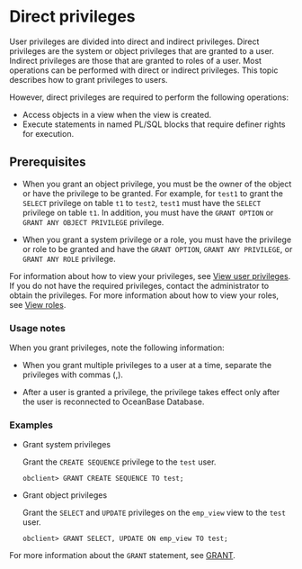 # Direct privileges

User privileges are divided into direct and indirect privileges. Direct privileges are the system or object privileges that are granted to a user. Indirect privileges are those that are granted to roles of a user. Most operations can be performed with direct or indirect privileges. This topic describes how to grant privileges to users. 

However, direct privileges are required to perform the following operations:

* Access objects in a view when the view is created. 
* Execute statements in named PL/SQL blocks that require definer rights for execution. 

## Prerequisites

* When you grant an object privilege, you must be the owner of the object or have the privilege to be granted. For example, for `test1` to grant the `SELECT` privilege on table `t1` to `test2`, `test1` must have the `SELECT` privilege on table `t1`. In addition, you must have the `GRANT OPTION` or `GRANT ANY OBJECT PRIVILEGE` privilege. 

* When you grant a system privilege or a role, you must have the privilege or role to be granted and have the `GRANT OPTION`, `GRANT ANY PRIVILEGE`, or `GRANT ANY ROLE` privilege. 

For information about how to view your privileges, see [View user privileges](6.view-user-permissions-of-oracle-mode.md). If you do not have the required privileges, contact the administrator to obtain the privileges. For more information about how to view your roles, see [View roles](../../../../../7.reference/2.administrator-guide/2.basic-database-management/4.manage-tenants/5.manage-users-and-permissions/2.oracle-mode/9.manage-roles-of-oracle-mode/6.view-roles-of-oracle-mode.md). 

### Usage notes

When you grant privileges, note the following information:

* When you grant multiple privileges to a user at a time, separate the privileges with commas (,). 

* After a user is granted a privilege, the privilege takes effect only after the user is reconnected to OceanBase Database. 

### Examples

* Grant system privileges

   Grant the `CREATE SEQUENCE` privilege to the `test` user. 

   ```shell
   obclient> GRANT CREATE SEQUENCE TO test;
   ```

* Grant object privileges

   Grant the `SELECT` and `UPDATE` privileges on the `emp_view` view to the `test` user. 

   ```shell
   obclient> GRANT SELECT, UPDATE ON emp_view TO test;
   ```

For more information about the `GRANT` statement, see [GRANT](../../../../../7.reference/4.development-reference/1.sql-syntax/3.common-tenant-of-oracle-mode/9.sql-statement-of-oracle-mode/3.dcl-of-oracle-mode/7.grant-of-oracle-mode.md). 
